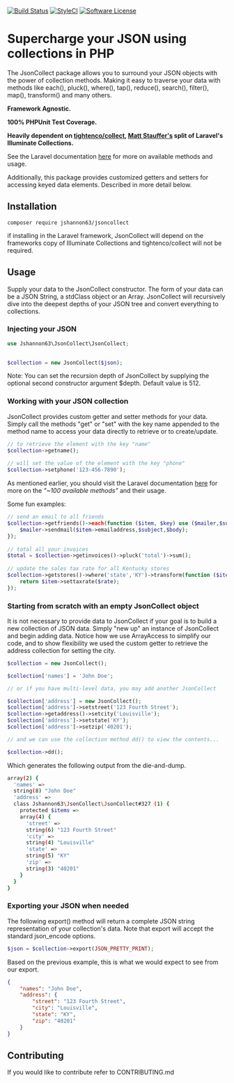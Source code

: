 [![Build Status](https://travis-ci.org/jshannon63/jsoncollect.svg?branch=master)](https://travis-ci.org/jshannon63/jsoncollect)
[![StyleCI](https://styleci.io/repos/113889574/shield?branch=master)](https://styleci.io/repos/113889574)
[![Software License](https://img.shields.io/badge/license-MIT-brightgreen.svg?style=flat-square)](LICENSE.md)


# Supercharge your JSON using collections in PHP  

The JsonCollect package allows you to surround your JSON objects with the power of collection methods. Making it easy to traverse your data with methods like each(), pluck(), where(), tap(), reduce(), search(), filter(), map(), transform() and many others.

__Framework Agnostic.__

__100% PHPUnit Test Coverage.__
  
__Heavily dependent on [tightenco/collect](https://github.com/tightenco/collect), [Matt Stauffer's](https://twitter.com/stauffermatt) split of Laravel's Illuminate Collections.__

See the Laravel documentation [here](https://laravel.com/docs/5.5/collections#available-methods) for more on available methods and usage.
  
Additionally, this package provides customized getters and setters for accessing keyed data elements. Described in more detail below.
## Installation
```
composer require jshannon63/jsoncollect  
```
if installing in the Laravel framework, JsonCollect will depend on the frameworks copy of Illuminate Collections and tightenco/collect will not be required.
## Usage

Supply your data to the JsonCollect constructor. The form of your 
data can be a JSON String, a stdClass object or an Array. JsonCollect 
will recursively dive into the deepest depths of your JSON tree 
and convert everything to collections.
### Injecting your JSON
```php
use Jshannon63\JsonCollect\JsonCollect;

 
$collection = new JsonCollect($json);  
```
Note: You can set the recursion depth of JsonCollect by supplying the optional second constructor argument $depth. Default value is 512.

### Working with your JSON collection

JsonCollect provides custom getter and setter methods for your data. Simply call the methods "get" or "set" with the key name appended to the method name to access your data directly to retrieve or to create/update. 

```php
// to retrieve the element with the key "name"
$collection->getname(); 
  
// will set the value of the element with the key "phone"
$collection->setphone('123-456-7890');  
```

As mentioned earlier, you should visit the Laravel documentation [here](https://laravel.com/docs/5.5/collections#available-methods) 
for more on the *"~100 available methods"* and their usage.
  
  Some fun examples:
```php
// send an email to all friends
$collection->getfriends()->each(function ($item, $key) use ($mailer,$subject,$body){
    $mailer->sendmail($item->emailaddress,$subject,$body);
});
  
// total all your invoices
$total = $collection->getinvoices()->pluck('total')->sum();
  
// update the sales tax rate for all Kentucky stores
$collection->getstores()->where('state','KY')->transform(function ($item, $key) use ($rate) {
    return $item->settaxrate($rate);
});
```

### Starting from scratch with an empty JsonCollect object 
It is not necessary to provide data to JsonCollect if your goal is to build a new collection of JSON data. Simply "new up" an instance of JsonCollect and begin adding data. Notice how we use ArrayAccess to simplify our code, and to show flexibility we used the custom getter to retrieve the address collection for setting the city.
```php
$collection = new JsonCollect();

$collection['names'] = 'John Doe';

// or if you have multi-level data, you may add another JsonCollect

$collection['address'] = new JsonCollect();
$collection['address']->setstreet('123 Fourth Street');
$collection->getaddress()->setcity('Louisville');
$collection['address']->setstate('KY');
$collection['address']->setzip('40201');

// and we can use the collection method dd() to view the contents...

$collection->dd();
```
Which generates the following output from the die-and-dump.
```bash
array(2) {
  'names' =>
  string(8) "John Doe"
  'address' =>
  class Jshannon63\JsonCollect\JsonCollect#327 (1) {
    protected $items =>
    array(4) {
      'street' =>
      string(6) "123 Fourth Street"
      'city' =>
      string(4) "Louisville"
      'state' =>
      string(5) "KY"
      'zip' =>
      string(3) "40201"
    }
  }
}
```
### Exporting your JSON when needed
The following export() method will return a complete JSON string representation 
of your collection's data. Note that export will accept the standard json_encode options.
```php
$json = $collection->export(JSON_PRETTY_PRINT);
```
Based on the previous example, this is what we would expect to see from our export.
```json
{
    "names": "John Doe",
    "address": {
        "street": "123 Fourth Street",
        "city": "Louisville",
        "state": "KY",
        "zip": "40201"
    }
}
```
## Contributing

If you would like to contribute refer to CONTRIBUTING.md